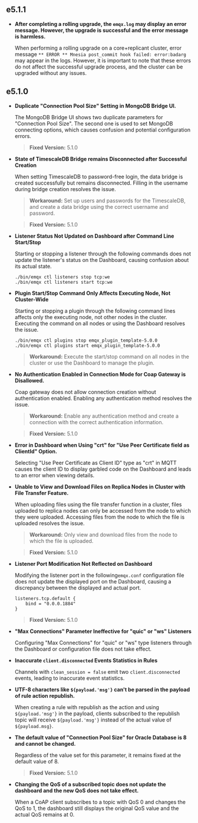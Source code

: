 ## e5.1.1

-   **After completing a rolling upgrade, the `emqx.log` may display an error message. However, the upgrade is successful and the error message is harmless.**

    When performing a rolling upgrade on a core+replicant cluster, error message `** ERROR ** Mnesia post_commit hook failed: error:badarg` may appear in the logs. However, it is important to note that these errors do not affect the successful upgrade process, and the cluster can be upgraded without any issues.

## e5.1.0

-   **Duplicate "Connection Pool Size" Setting in MongoDB Bridge UI.**

    The MongoDB Bridge UI shows two duplicate parameters for "Connection Pool Size". The second one is used to set MongoDB connecting options, which causes confusion and potential configuration errors.

    > **Fixed Version:** 5.1.0

-   **State of TimescaleDB Bridge remains Disconnected after Successful Creation**

    When setting TimescaleDB to password-free login, the data bridge is created successfully but remains disconnected. Filling in the username during bridge creation resolves the issue.

    > **Workaround:**
    > Set up users and passwords for the TimescaleDB, and create a data bridge using the correct username and password.

    > **Fixed Version:** 5.1.0

-   **Listener Status Not Updated on Dashboard after Command Line Start/Stop**

    Starting or stopping a listener through the following commands does not update the listener's status on the Dashboard, causing confusion about its actual state.

    ```
    ./bin/emqx ctl listeners stop tcp:we
    ./bin/emqx ctl listeners start tcp:we
    ```

-   **Plugin Start/Stop Command Only Affects Executing Node, Not Cluster-Wide**

    Starting or stopping a plugin through the following command lines affects only the executing node, not other nodes in the cluster. Executing the command on all nodes or using the Dashboard resolves the issue.

    ```
    ./bin/emqx ctl plugins stop emqx_plugin_template-5.0.0
    ./bin/emqx ctl plugins start emqx_plugin_template-5.0.0
    ```

    > **Workaround:**
    > Execute the start/stop command on all nodes in the cluster or use the Dashboard to manage the plugin.

-   **No Authentication Enabled in Connection Mode for Coap Gateway is Disallowed.**

    Coap gateway does not allow connection creation without authentication enabled. Enabling any authentication method resolves the issue.

    > **Workaround:**
    > Enable any authentication method and create a connection with the correct authentication information.

    > **Fixed Version:** 5.1.0

-   **Error in Dashboard when Using "crt" for "Use Peer Certificate field as ClientId" Option.**

    Selecting "Use Peer Certificate as Client ID" type as "crt" in MQTT causes the client ID to display garbled code on the Dashboard and leads to an error when viewing details.

-   **Unable to View and Download Files on Replica Nodes in Cluster with File Transfer Feature.**

    When uploading files using the file transfer function in a cluster, files uploaded to replica nodes can only be accessed from the node to which they were uploaded. Accessing files from the node to which the file is uploaded resolves the issue.

    > **Workaround:**
    > Only view and download files from the node to which the file is uploaded.

    > **Fixed Version:** 5.1.0

-   **Listener Port Modification Not Reflected on Dashboard**

    Modifying the listener port in the following`emqx.conf` configuration file does not update the displayed port on the Dashboard, causing a discrepancy between the displayed and actual port.

    ```
    listeners.tcp.default {
        bind = "0.0.0.1884"
    }
    ```

    > **Fixed Version:** 5.1.0

-   **"Max Connections" Parameter Ineffective for "quic" or "ws" Listeners**

    Configuring "Max Connections" for "quic" or "ws" type listeners through the Dashboard or configuration file does not take effect.

-   **Inaccurate `client.disconnected` Events Statistics in Rules**

    Channels with `clean_session = false` emit two `client.disconnected` events, leading to inaccurate event statistics.

-   **UTF-8 characters like `${payload.'msg'}` can't be parsed in the payload of rule action republish.**

    When creating a rule with republish as the action and using `${payload.'msg'}` in the payload, clients subscribed to the republish topic will receive `${payload.'msg'}` instead of the actual value of `${payload.msg}`.

-   **The default value of "Connection Pool Size" for Oracle Database is 8 and cannot be changed.**

    Regardless of the value set for this parameter, it remains fixed at the default value of 8.

    > **Fixed Version:** 5.1.0

-   **Changing the QoS of a subscribed topic does not update the dashboard and the new QoS does not take effect.**

    When a CoAP client subscribes to a topic with QoS 0 and changes the QoS to 1, the dashboard still displays the original QoS value and the actual QoS remains at 0.
